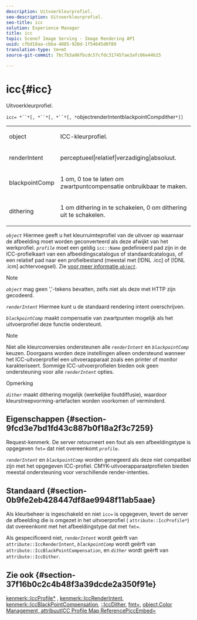 ```yaml
---
description: Uitvoerkleurprofiel.
seo-description: Uitvoerkleurprofiel.
seo-title: icc
solution: Experience Manager
title: icc
topic: Scene7 Image Serving - Image Rendering API
uuid: cfbd18aa-cbba-4085-920d-1f54645d0f89
translation-type: tm+mt
source-git-commit: 7bc7b3a86fbcdc57cfdc31745fae3afc06e44b15

---
```



# icc{#icc}

Uitvoerkleurprofiel.

`icc= *``*[, *``*[, *``*[, *`objectrenderIntentblackpointCompdither`*]]`

<table id="simpletable_AC20916999004CDCBBB9888B3A8FB0A7"> 
 <tr class="strow"> 
  <td class="stentry"> <p><span class="codeph"> <span class="varname"> object</span></span> </p></td> 
  <td class="stentry"> <p>ICC-kleurprofiel. </p></td> 
 </tr> 
 <tr class="strow"> 
  <td class="stentry"> <p><span class="codeph"> <span class="varname"> renderIntent</span></span> </p></td> 
  <td class="stentry"> <p><span class="codeph"> perceptueel|relatief|verzadiging|absoluut</span>. </p></td> 
 </tr> 
 <tr class="strow"> 
  <td class="stentry"> <p><span class="codeph"> <span class="varname"> blackpointComp</span></span> </p></td> 
  <td class="stentry"> <p>1 om, 0 toe te laten om zwartpuntcompensatie onbruikbaar te maken. </p></td> 
 </tr> 
 <tr class="strow"> 
  <td class="stentry"> <p><span class="codeph"> <span class="varname"> dithering</span></span> </p></td> 
  <td class="stentry"> <p>1 om dithering in te schakelen, 0 om dithering uit te schakelen. </p></td> 
 </tr> 
</table>

*`object`* Hiermee geeft u het kleurruimteprofiel van de uitvoer op waarnaar de afbeelding moet worden geconverteerd als deze afwijkt van het werkprofiel. *`profile`* moet een geldig `icc::Name` gedefinieerd pad zijn in de ICC-profielkaart van een afbeeldingscatalogus of standaardcatalogus, of een relatief pad naar een profielbestand (meestal met [!DNL .icc] of [!DNL .icm] achtervoegsel). Zie [ voor meer informatie *`object`*](../../../../../is-api/http-ref/image-serving-api-ref/c-http-protocol-reference/c-data-types/r-object.md#reference-2591bd24548d462782c68d138ef795a0).

>[!NOTE]
>
>*`object`* mag geen &#39;,&#39;-tekens bevatten, zelfs niet als deze met HTTP zijn gecodeerd.

*`renderIntent`* Hiermee kunt u de standaard rendering intent overschrijven.

*`blackpointComp`* maakt compensatie van zwartpunten mogelijk als het uitvoerprofiel deze functie ondersteunt.

>[!NOTE]
>
>Niet alle kleurconversies ondersteunen alle *`renderIntent`* en *`blackpointComp`* keuzen. Doorgaans worden deze instellingen alleen ondersteund wanneer het ICC-uitvoerprofiel een uitvoerapparaat zoals een printer of monitor karakteriseert. Sommige ICC-uitvoerprofielen bieden ook geen ondersteuning voor alle *`renderIntent`* opties.

Opmerking

*`dither`* maakt dithering mogelijk (werkelijke foutdiffusie), waardoor kleurstreepvorming-artefacten worden voorkomen of verminderd.

## Eigenschappen {#section-9fcd3e7bd1fd43c887b0f18a2f3c7259}

Request-kenmerk. De server retourneert een fout als een afbeeldingstype is opgegeven `fmt=` dat niet overeenkomt *`profile`*.

*`renderIntent`* en *`blackpointComp`* worden genegeerd als deze niet compatibel zijn met het opgegeven ICC-profiel. CMYK-uitvoerapparaatprofielen bieden meestal ondersteuning voor verschillende render-intenties.

## Standaard {#section-0b9fe2eb428447df8ae9948f11ab5aae}

Als kleurbeheer is ingeschakeld en niet `icc=` is opgegeven, levert de server de afbeelding die is omgezet in het uitvoerprofiel ( `attribute::IccProfile*`) dat overeenkomt met het afbeeldingstype dat met `fmt=`.

Als gespecificeerd niet, *`renderIntent`* wordt geërft van `attribute::IccRenderIntent`, *`blackpointComp`* wordt geërft van `attribute::IccBlackPointCompensation`, en *`dither`* wordt geërft van `attribute::IccDither`.

## Zie ook {#section-37f16b0c2c4b48f3a39dcde2a350f91e}

[kenmerk::IccProfile*](../../../../../is-api/image-catalog/image-serving-api-ref/c-image-catalog-reference/c-attributes-reference/r-iccprofilecmyk.md#reference-db89f9dac33e447cadb359ec1ba27ee0) , [kenmerk::IccRenderIntent](../../../../../is-api/image-catalog/image-serving-api-ref/c-image-catalog-reference/c-attributes-reference/r-iccrenderintent.md#reference-012f207f28bd4406a5368d23ed95a51f), [kenmerk::IccBlackPointCompensation](../../../../../is-api/image-catalog/image-serving-api-ref/c-image-catalog-reference/c-attributes-reference/r-iccblackpointcompensation.md#reference-357626375ee140d1807f0c05171c733f), [::IccDither](../../../../../is-api/image-catalog/image-serving-api-ref/c-image-catalog-reference/c-attributes-reference/r-iccdither.md#reference-914d0d0567364246b4016d45c0ada85b), [fmt=](../../../../../is-api/http-ref/image-serving-api-ref/c-http-protocol-reference/c-command-reference/r-is-http-fmt.md#reference-cdf10043423b45ba9fe15157fb3ae37a), [](../../../../../is-api/http-ref/image-serving-api-ref/c-http-protocol-reference/c-data-types/r-object.md#reference-2591bd24548d462782c68d138ef795a0)[](../../../../../is-api/http-ref/image-serving-api-ref/c-http-protocol-reference/c-syntax-and-features/r-color-management.md#reference-c7e4a72d589145189f7e4bcb6b4544d7)[](../../../../../is-api/image-catalog/image-serving-api-ref/c-image-catalog-reference/c-icc-profile-map-reference/c-icc-profile-map-reference.md#concept-57b9148ce55249cd825cb7ee19ed057c)[object,Color Management, attribuutICC Profile Map ReferencePiccEmbed=](../../../../../is-api/http-ref/image-serving-api-ref/c-http-protocol-reference/c-command-reference/r-iccembed.md#reference-e3b774fb322046a2a6dde3a7bab5583e)
